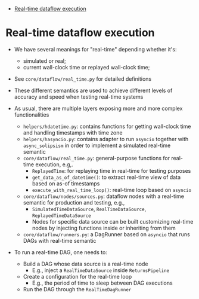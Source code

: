 <!--ts-->
   * [Real-time dataflow execution](#real-time-dataflow-execution)



<!--te-->
# Real-time dataflow execution

- We have several meanings for "real-time" depending whether it's:
  - simulated or real;
  - current wall-clock time or replayed wall-clock time;
- See `core/dataflow/real_time.py` for detailed definitions

- These different semantics are used to achieve different levels of accuracy and
  speed when testing real-time systems

- As usual, there are multiple layers exposing more and more complex
  functionalities
  - `helpers/hdatetime.py`: contains functions for getting wall-clock time and
    handling timestamps with time zone
  - `helpers/hasyncio.py`: contains adapter to run `asyncio` together with
    `async_solipsism` in order to implement a simulated real-time semantic
  - `core/dataflow/real_time.py`: general-purpose functions for real-time
    execution, e.g,.
    - `ReplayedTime`: for replaying time in real-time for testing purposes
    - `get_data_as_of_datetime()`: to extract real-time view of data based on
      as-of timestamps
    - `execute_with_real_time_loop()`: real-time loop based on `asyncio`
  - `core/dataflow/nodes/sources.py`: dataflow nodes with a real-time semantic
    for production and testing, e.g.,
    - `SimulatedTimeDataSource`, `RealTimeDataSource`, `ReplayedTimeDataSource`
    - Nodes for specific data source can be built customizing real-time nodes by
      injecting functions inside or inheriting from them
  - `core/dataflow/runners.py`: a DagRunner based on `asyncio` that runs DAGs
    with real-time semantic

- To run a real-time DAG, one needs to:
  - Build a DAG whose data source is a real-time node
    - E.g., inject a `RealTimeDataSource` inside `ReturnsPipeline`
  - Create a configuration for the real-time loop
    - E.g., the period of time to sleep between DAG executions
  - Run the DAG through the `RealTimeDagRunner`
